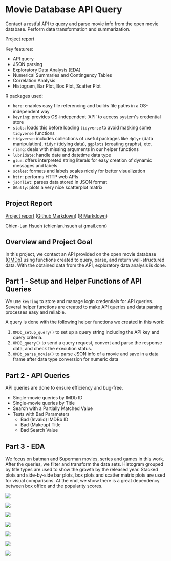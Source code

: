 # Movie Database API Query

Contact a restful API to query and parse movie info from the open movie database. Perform data transformation and summarization.

[Project report](https://rpubs.com/clh2021/1114162)

Key features:

- API query
- JSON parsing
- Exploratory Data Analysis (EDA)
- Numerical Summaries and Contingency Tables
- Correlation Analysis
- Histogram, Bar Plot, Box Plot, Scatter Plot

R packages used:

- `here`: enables easy file referencing and builds file paths in a OS-independent way
- `keyring`: provides OS-independent 'API' to access system's credential store
- `stats`: loads this before loading `tidyverse` to avoid masking some `tidyverse` functions
- `tidyverse`: includes collections of useful packages like `dplyr` (data manipulation), `tidyr` (tidying data),  `ggplots` (creating graphs), etc.
- `rlang`: deals with missing arguments in our helper functions
- `lubridate`: handle date and datetime data type
- `glue`: offers interpreted string literals for easy creation of dynamic messages and labels
- `scales`: formats and labels scales nicely for better visualization
- `httr`: performs HTTP web APIs
- `jsonliet`: parses data stored in JSON format
- `GGally`: plots a very nice scatterplot matrix 

## Project Report

[Project report](https://rpubs.com/clh2021/1114162) ([Github Markdown](./project1_v9.md)) ([R Markdown](./project1_v9.Rmd))

Chien-Lan Hsueh (chienlan.hsueh at gmail.com)

## Overview and Project Goal

In this project, we contact an API provided on the open movie database ([OMDb](https://www.omdbapi.com/)) using functions created to query, parse, and return well-structured data. With the obtained data from the API, exploratory data analysis is done.

## Part 1 - Setup and Helper Functions of API Queries

We use `keyring` to store and manage login credentials for API queries. Several helper functions are created to make API queries and data parsing processes easy and reliable. 

A query is done with the following helper functions we created in this work:

1. `OMDb_setup_query()` to set up a query string including the API key and query criteria.
1. `OMDB_query()` to send a query request, convert and parse the response data, and check the execution status. 
1. `OMDb_parse_movie()` to parse JSON info of a movie and save in a data frame after data type conversion for numeric data

## Part 2 - API Queries

API queries are done to ensure efficiency and bug-free. 

- Single-movie queries by IMDb ID
- Single-movie queries by Title
- Search with a Partially Matched Value
- Tests with Bad Parameters
  - Bad (Invalid) IMDBb ID
  - Bad (Makeup) Title
  - Bad Search Value

## Part 3 - EDA

We focus on batman and Superman movies, series and games in this work. After the queries, we filter and transform the data sets. Histogram grouped by title types are used to show the growth by the released year. Stacked plots and side-by-side bar plots, box plots and scatter matrix plots are used for visual comparisons. At the end, we show there is a great dependency between box office and the popularity scores.

![](./images/image1.png)

![](./images/image2.png)

![](./images/image3.png)

![](./images/image4.png)

![](./images/image5.png)

![](./images/image6.png)

![](./images/image7.png)




